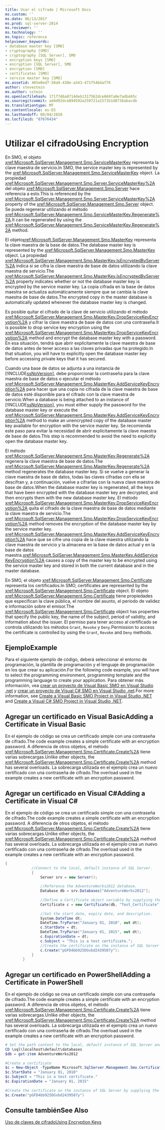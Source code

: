 ```yaml
---
title: Usar el cifrado | Microsoft Docs
ms.custom: ''
ms.date: 06/13/2017
ms.prod: sql-server-2014
ms.reviewer: ''
ms.technology: ''
ms.topic: reference
helpviewer_keywords:
- database master key [SMO]
- cryptography [SMO]
- cryptography [SQL Server], SMO
- encryption keys [SMO]
- encryption [SQL Server], SMO
- encryption [SMO]
- certificates [SMO]
- service master key [SMO]
ms.assetid: 405e0ed7-50a9-430e-a343-471f54b4af76
author: stevestein
ms.author: sstein
ms.openlocfilehash: 1f1f7d6a8714deb1317562dce669fa0e7adbd45c
ms.sourcegitcommit: ad4d92dce894592a259721a1571b1d8736abacdb
ms.translationtype: MT
ms.contentlocale: es-ES
ms.lasthandoff: 08/04/2020
ms.locfileid: "87676434"
---
```

# <a name="using-encryption"></a><span data-ttu-id="932b3-102">Utilizar el cifrado</span><span class="sxs-lookup"><span data-stu-id="932b3-102">Using Encryption</span></span>
  <span data-ttu-id="932b3-103">En SMO, el objeto <xref:Microsoft.SqlServer.Management.Smo.ServiceMasterKey> representa la clave maestra de servicio.</span><span class="sxs-lookup"><span data-stu-id="932b3-103">In SMO, the service master key is represented by the <xref:Microsoft.SqlServer.Management.Smo.ServiceMasterKey> object.</span></span> <span data-ttu-id="932b3-104">La propiedad <xref:Microsoft.SqlServer.Management.Smo.Server.ServiceMasterKey%2A> del objeto <xref:Microsoft.SqlServer.Management.Smo.Server> hace referencia a esto.</span><span class="sxs-lookup"><span data-stu-id="932b3-104">This is referenced by the <xref:Microsoft.SqlServer.Management.Smo.Server.ServiceMasterKey%2A> property of the <xref:Microsoft.SqlServer.Management.Smo.Server> object.</span></span> <span data-ttu-id="932b3-105">Se puede regenerar utilizando el método <xref:Microsoft.SqlServer.Management.Smo.ServiceMasterKey.Regenerate%2A>.</span><span class="sxs-lookup"><span data-stu-id="932b3-105">It can be regenerated by using the <xref:Microsoft.SqlServer.Management.Smo.ServiceMasterKey.Regenerate%2A> method.</span></span>  
  
 <span data-ttu-id="932b3-106">El objeto<xref:Microsoft.SqlServer.Management.Smo.MasterKey> representa la clave maestra de la base de datos.</span><span class="sxs-lookup"><span data-stu-id="932b3-106">The database master key is represented by the <xref:Microsoft.SqlServer.Management.Smo.MasterKey> object.</span></span> <span data-ttu-id="932b3-107">La propiedad <xref:Microsoft.SqlServer.Management.Smo.MasterKey.IsEncryptedByServer%2A> indica si se cifra la clave maestra de base de datos utilizando la clave maestra de servicio.</span><span class="sxs-lookup"><span data-stu-id="932b3-107">The <xref:Microsoft.SqlServer.Management.Smo.MasterKey.IsEncryptedByServer%2A> property indicates whether or not the database master key is encrypted by the service master key.</span></span> <span data-ttu-id="932b3-108">La copia cifrada en la base de datos maestra se actualiza automáticamente siempre que se cambia la clave maestra de base de datos.</span><span class="sxs-lookup"><span data-stu-id="932b3-108">The encrypted copy in the master database is automatically updated whenever the database master key is changed.</span></span>  
  
 <span data-ttu-id="932b3-109">Es posible quitar el cifrado de la clave de servicio utilizando el método <xref:Microsoft.SqlServer.Management.Smo.MasterKey.DropServiceKeyEncryption%2A> y cifrar la clave maestra de base de datos con una contraseña.</span><span class="sxs-lookup"><span data-stu-id="932b3-109">It is possible to drop service key encryption using the <xref:Microsoft.SqlServer.Management.Smo.MasterKey.DropServiceKeyEncryption%2A> method and encrypt the database master key with a password.</span></span> <span data-ttu-id="932b3-110">En esa situación, tendrá que abrir explícitamente la clave maestra de base de datos antes de tener acceso a las claves privadas que ha protegido.</span><span class="sxs-lookup"><span data-stu-id="932b3-110">In that situation, you will have to explicitly open the database master key before accessing private keys that it has secured.</span></span>  
  
 <span data-ttu-id="932b3-111">Cuando una base de datos se adjunta a una instancia de [!INCLUDE[ssNoVersion](../../../includes/ssnoversion-md.md)], debe proporcionar la contraseña para la clave maestra de base de datos o ejecutar el método <xref:Microsoft.SqlServer.Management.Smo.MasterKey.AddServiceKeyEncryption%2A> para hacer que una copia no cifrada de la clave maestra de base de datos esté disponible para el cifrado con la clave maestra de servicio.</span><span class="sxs-lookup"><span data-stu-id="932b3-111">When a database is being attached to an instance of [!INCLUDE[ssNoVersion](../../../includes/ssnoversion-md.md)], you must either supply the password for the database master key or execute the <xref:Microsoft.SqlServer.Management.Smo.MasterKey.AddServiceKeyEncryption%2A> method to make an unencrypted copy of the database master key available for encryption with the service master key.</span></span> <span data-ttu-id="932b3-112">Se recomienda este paso para evitar la necesidad de abrir explícitamente la clave maestra de base de datos.</span><span class="sxs-lookup"><span data-stu-id="932b3-112">This step is recommended to avoid the need to explicitly open the database master key.</span></span>  
  
 <span data-ttu-id="932b3-113">El método <xref:Microsoft.SqlServer.Management.Smo.MasterKey.Regenerate%2A> regenera la clave maestra de base de datos.</span><span class="sxs-lookup"><span data-stu-id="932b3-113">The <xref:Microsoft.SqlServer.Management.Smo.MasterKey.Regenerate%2A> method regenerates the database master key.</span></span> <span data-ttu-id="932b3-114">Si se vuelve a generar la clave maestra de base de datos, todas las claves cifradas con ella se descifran y, a continuación, vuelve a cifrarlas con la nueva clave maestra de base de datos.</span><span class="sxs-lookup"><span data-stu-id="932b3-114">When the database master key is regenerated, all the keys that have been encrypted with the database master key are decrypted, and then encrypts them with the new database master key.</span></span> <span data-ttu-id="932b3-115">El método <xref:Microsoft.SqlServer.Management.Smo.MasterKey.DropServiceKeyEncryption%2A> quita el cifrado de la clave maestra de base de datos mediante la clave maestra de servicio.</span><span class="sxs-lookup"><span data-stu-id="932b3-115">The <xref:Microsoft.SqlServer.Management.Smo.MasterKey.DropServiceKeyEncryption%2A> method removes the encryption of the database master key by the service master key.</span></span> <span data-ttu-id="932b3-116"><xref:Microsoft.SqlServer.Management.Smo.MasterKey.AddServiceKeyEncryption%2A> hace que se cifre una copia de la clave maestra utilizando la clave maestra de servicio y la almacena en la base de datos actual y en la base de datos maestra.</span><span class="sxs-lookup"><span data-stu-id="932b3-116"><xref:Microsoft.SqlServer.Management.Smo.MasterKey.AddServiceKeyEncryption%2A> causes a copy of the master key to be encrypted using the service master key and stored in both the current database and in the master database.</span></span>  
  
 <span data-ttu-id="932b3-117">En SMO, el objeto <xref:Microsoft.SqlServer.Management.Smo.Certificate> representa los certificados.</span><span class="sxs-lookup"><span data-stu-id="932b3-117">In SMO, certificates are represented by the <xref:Microsoft.SqlServer.Management.Smo.Certificate> object.</span></span> <span data-ttu-id="932b3-118">El objeto <xref:Microsoft.SqlServer.Management.Smo.Certificate> tiene propiedades que especifican la clave pública, el nombre del asunto, el período de validez e información sobre el emisor.</span><span class="sxs-lookup"><span data-stu-id="932b3-118">The <xref:Microsoft.SqlServer.Management.Smo.Certificate> object has properties that specify the public key, the name of the subject, period of validity, and information about the issuer.</span></span> <span data-ttu-id="932b3-119">El permiso para tener acceso al certificado se controla utilizando los métodos `Grant`, `Revoke` y `Deny`.</span><span class="sxs-lookup"><span data-stu-id="932b3-119">Permission to access the certificate is controlled by using the `Grant`, `Revoke` and `Deny` methods.</span></span>  
  
## <a name="example"></a><span data-ttu-id="932b3-120">Ejemplo</span><span class="sxs-lookup"><span data-stu-id="932b3-120">Example</span></span>  
 <span data-ttu-id="932b3-121">Para el siguiente ejemplo de código, deberá seleccionar el entorno de programación, la plantilla de programación y el lenguaje de programación en los que crear su aplicación.</span><span class="sxs-lookup"><span data-stu-id="932b3-121">For the following code example, you will have to select the programming environment, programming template and the programming language to create your application.</span></span> <span data-ttu-id="932b3-122">Para obtener más información, vea [crear un proyecto de Visual Basic SMO en Visual Studio .net](../../../database-engine/dev-guide/create-a-visual-basic-smo-project-in-visual-studio-net.md) y [crear un proyecto de Visual C&#35; SMO en Visual Studio .net](../how-to-create-a-visual-csharp-smo-project-in-visual-studio-net.md).</span><span class="sxs-lookup"><span data-stu-id="932b3-122">For more information, see [Create a Visual Basic SMO Project in Visual Studio .NET](../../../database-engine/dev-guide/create-a-visual-basic-smo-project-in-visual-studio-net.md) and [Create a Visual C&#35; SMO Project in Visual Studio .NET](../how-to-create-a-visual-csharp-smo-project-in-visual-studio-net.md).</span></span>  
  
## <a name="adding-a-certificate-in-visual-basic"></a><span data-ttu-id="932b3-123">Agregar un certificado en Visual Basic</span><span class="sxs-lookup"><span data-stu-id="932b3-123">Adding a Certificate in Visual Basic</span></span>  
 <span data-ttu-id="932b3-124">En el ejemplo de código se crea un certificado simple con una contraseña de cifrado.</span><span class="sxs-lookup"><span data-stu-id="932b3-124">The code example creates a simple certificate with an encryption password.</span></span> <span data-ttu-id="932b3-125">A diferencia de otros objetos, el método <xref:Microsoft.SqlServer.Management.Smo.Certificate.Create%2A> tiene varias sobrecargas.</span><span class="sxs-lookup"><span data-stu-id="932b3-125">Unlike other objects, the <xref:Microsoft.SqlServer.Management.Smo.Certificate.Create%2A> method has several overloads.</span></span> <span data-ttu-id="932b3-126">La sobrecarga utilizada en el ejemplo crea un nuevo certificado con una contraseña de cifrado.</span><span class="sxs-lookup"><span data-stu-id="932b3-126">The overload used in the example creates a new certificate with an encryption password.</span></span>  
  
<!-- TODO: review snippet reference  [!CODE [SMO How to#SMO_VBCertificate1](SMO How to#SMO_VBCertificate1)]  -->  
  
## <a name="adding-a-certificate-in-visual-c"></a><span data-ttu-id="932b3-127">Agregar un certificado en Visual C#</span><span class="sxs-lookup"><span data-stu-id="932b3-127">Adding a Certificate in Visual C#</span></span>  
 <span data-ttu-id="932b3-128">En el ejemplo de código se crea un certificado simple con una contraseña de cifrado.</span><span class="sxs-lookup"><span data-stu-id="932b3-128">The code example creates a simple certificate with an encryption password.</span></span> <span data-ttu-id="932b3-129">A diferencia de otros objetos, el método <xref:Microsoft.SqlServer.Management.Smo.Certificate.Create%2A> tiene varias sobrecargas.</span><span class="sxs-lookup"><span data-stu-id="932b3-129">Unlike other objects, the <xref:Microsoft.SqlServer.Management.Smo.Certificate.Create%2A> method has several overloads.</span></span> <span data-ttu-id="932b3-130">La sobrecarga utilizada en el ejemplo crea un nuevo certificado con una contraseña de cifrado.</span><span class="sxs-lookup"><span data-stu-id="932b3-130">The overload used in the example creates a new certificate with an encryption password.</span></span>  
  
```csharp
{  
            //Connect to the local, default instance of SQL Server.   
            {  
                Server srv = new Server();  
  
                //Reference the AdventureWorks2012 database.   
                Database db = srv.Databases["AdventureWorks2012"];  
  
                //Define a Certificate object variable by supplying the parent database and name in the constructor.   
                Certificate c = new Certificate(db, "Test_Certificate");  
  
                //Set the start date, expiry date, and description.   
                System.DateTime dt;  
                DateTime.TryParse("January 01, 2010", out dt);  
                c.StartDate = dt;  
                DateTime.TryParse("January 01, 2015", out dt);  
                c.ExpirationDate = dt;  
                c.Subject = "This is a test certificate.";  
                //Create the certificate on the instance of SQL Server by supplying the certificate password argument.   
                c.Create("pGFD4bb925DGvbd2439587y");  
            }  
        }   
```  
  
## <a name="adding-a-certificate-in-powershell"></a><span data-ttu-id="932b3-131">Agregar un certificado en PowerShell</span><span class="sxs-lookup"><span data-stu-id="932b3-131">Adding a Certificate in PowerShell</span></span>  
 <span data-ttu-id="932b3-132">En el ejemplo de código se crea un certificado simple con una contraseña de cifrado.</span><span class="sxs-lookup"><span data-stu-id="932b3-132">The code example creates a simple certificate with an encryption password.</span></span> <span data-ttu-id="932b3-133">A diferencia de otros objetos, el método <xref:Microsoft.SqlServer.Management.Smo.Certificate.Create%2A> tiene varias sobrecargas.</span><span class="sxs-lookup"><span data-stu-id="932b3-133">Unlike other objects, the <xref:Microsoft.SqlServer.Management.Smo.Certificate.Create%2A> method has several overloads.</span></span> <span data-ttu-id="932b3-134">La sobrecarga utilizada en el ejemplo crea un nuevo certificado con una contraseña de cifrado.</span><span class="sxs-lookup"><span data-stu-id="932b3-134">The overload used in the example creates a new certificate with an encryption password.</span></span>  
  
```powershell
# Set the path context to the local, default instance of SQL Server and get a reference to AdventureWorks2012  
CD \sql\localhost\default\databases  
$db = get-item AdventureWorks2012  
  
#Create a certificate
$c = New-Object -TypeName Microsoft.SqlServer.Management.Smo.Certificate -ArgumentList $db, "Test_Certificate"  
$c.StartDate = "January 01, 2010"  
$c.Subject = "This is a test certificate."  
$c.ExpirationDate = "January 01, 2015"  
  
#Create the certificate on the instance of SQL Server by supplying the certificate password argument.  
$c.Create("pGFD4bb925DGvbd2439587y")
```  
  
## <a name="see-also"></a><span data-ttu-id="932b3-135">Consulte también</span><span class="sxs-lookup"><span data-stu-id="932b3-135">See Also</span></span>  
 [<span data-ttu-id="932b3-136">Uso de claves de cifrado</span><span class="sxs-lookup"><span data-stu-id="932b3-136">Using Encryption Keys</span></span>](using-encryption.md)  
